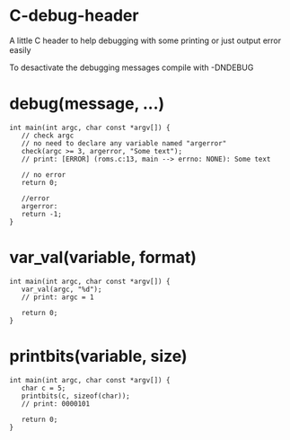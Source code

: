 # C-debug-header
A little C header to help debugging with some printing or just output error easily

To desactivate the debugging messages compile with -DNDEBUG

# debug(message, ...)
```
int main(int argc, char const *argv[]) {
   // check argc
   // no need to declare any variable named "argerror"
   check(argc >= 3, argerror, "Some text");
   // print: [ERROR] (roms.c:13, main --> errno: NONE): Some text

   // no error
   return 0;

   //error
   argerror:
   return -1;
}

```

# var_val(variable, format)
```
int main(int argc, char const *argv[]) {
   var_val(argc, "%d");
   // print: argc = 1 

   return 0;
}

```

# printbits(variable, size)
```
int main(int argc, char const *argv[]) {
   char c = 5;
   printbits(c, sizeof(char));
   // print: 0000101

   return 0;
}

```
